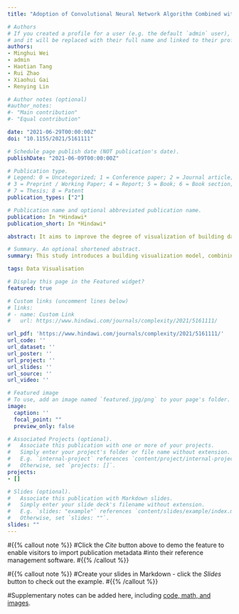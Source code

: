 ```yaml
---
title: "Adoption of Convolutional Neural Network Algorithm Combined with Augmented Reality in Building Data Visualization and Intelligent Detection"

# Authors
# If you created a profile for a user (e.g. the default `admin` user), write the username (folder name) here 
# and it will be replaced with their full name and linked to their profile.
authors:
- Minghui Wei
- admin
- Haotian Tang
- Rui Zhao
- Xiaohui Gai
- Renying Lin

# Author notes (optional)
#author_notes:
#- "Main contribution"
#- "Equal contribution"

date: "2021-06-29T00:00:00Z"
doi: "10.1155/2021/5161111"

# Schedule page publish date (NOT publication's date).
publishDate: "2021-06-09T00:00:00Z"

# Publication type.
# Legend: 0 = Uncategorized; 1 = Conference paper; 2 = Journal article;
# 3 = Preprint / Working Paper; 4 = Report; 5 = Book; 6 = Book section;
# 7 = Thesis; 8 = Patent
publication_types: ["2"]

# Publication name and optional abbreviated publication name.
publication: In *Hindawi*
publication_short: In *Hindawi*

abstract: It aims to improve the degree of visualization of building data, ensure the ability of intelligent detection, and effectively solve the problems encountered in building data processing. Convolutional neural network and augmented reality technology are adopted, and a building visualization model based on convolutional neural network and augmented reality is proposed. The performance of the proposed algorithm is further confirmed by performance verification on public datasets. It is found that the building target detection model based on convolutional neural network and augmented reality has obvious advantages in algorithm complexity and recognition accuracy. It is 25 percent more accurate than the latest model. The model can make full use of mobile computing resources, avoid network delay and dependence, and guarantee the real-time requirement of data processing. Moreover, the model can also well realize the augmented reality navigation and interaction effect of buildings in outdoor scenes. To sum up, this study provides a research idea for the identification, data processing, and intelligent detection of urban buildings.

# Summary. An optional shortened abstract.
summary: This study introduces a building visualization model, combining convolutional neural network and augmented reality, achieving 25% higher accuracy than the latest model. The approach ensures real-time processing, leveraging mobile computing resources for urban building identification and intelligent detection.

tags: Data Visualisation

# Display this page in the Featured widget?
featured: true

# Custom links (uncomment lines below)
# links:
# - name: Custom Link
#   url: https://www.hindawi.com/journals/complexity/2021/5161111/

url_pdf: 'https://www.hindawi.com/journals/complexity/2021/5161111/'
url_code: ''
url_dataset: ''
url_poster: ''
url_project: ''
url_slides: ''
url_source: ''
url_video: ''

# Featured image
# To use, add an image named `featured.jpg/png` to your page's folder. 
image:
  caption: ''
  focal_point: ""
  preview_only: false

# Associated Projects (optional).
#   Associate this publication with one or more of your projects.
#   Simply enter your project's folder or file name without extension.
#   E.g. `internal-project` references `content/project/internal-project/index.md`.
#   Otherwise, set `projects: []`.
projects:
- []

# Slides (optional).
#   Associate this publication with Markdown slides.
#   Simply enter your slide deck's filename without extension.
#   E.g. `slides: "example"` references `content/slides/example/index.md`.
#   Otherwise, set `slides: ""`.
slides: ""
---
```


#{{% callout note %}}
#Click the *Cite* button above to demo the feature to enable visitors to import publication metadata #into their reference management software.
#{{% /callout %}}

#{{% callout note %}}
#Create your slides in Markdown - click the *Slides* button to check out the example.
#{{% /callout %}}

#Supplementary notes can be added here, including [code, math, and images](https://wowchemy.com/docs/#writing-markdown-latex/).
